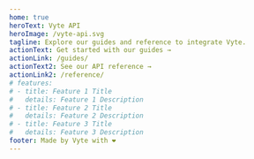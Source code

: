 ```yaml
---
home: true
heroText: Vyte API
heroImage: /vyte-api.svg
tagline: Explore our guides and reference to integrate Vyte.
actionText: Get started with our guides →
actionLink: /guides/
actionText2: See our API reference →
actionLink2: /reference/
# features:
# - title: Feature 1 Title
#   details: Feature 1 Description
# - title: Feature 2 Title
#   details: Feature 2 Description
# - title: Feature 3 Title
#   details: Feature 3 Description
footer: Made by Vyte with ❤️
---
```

